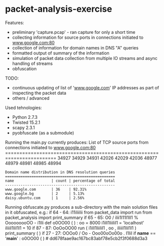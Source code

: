 # packet-analysis-exercise

Features:
- preliminary 'capture.pcap' - ran capture for only a short time
- collecting information for source ports in connections initiated to www.google.com:80
- collection of information for domain names in DNS "A" queries
- formatted output of summary of the information
- simulation of packet data collection from multiple IO streams and async handling of streams
- obfuscation

TODO:
- continuous updating of list of 'www.google.com' IP addresses as part of inspecting the packet data
- others / advanced

Used tehnologies:
- Python 2.7.3
- Twisted 15.2.1
- scapy 2.3.1
- pyobfuscate (as a submodule)

Running the main.py currently produces:
    List of TCP source ports from connections initiated to www.google.com:80
    ========================================================================
    34927
    34929
    34931
    42026
    42029
    42036
    48977
    48979
    48981
    48985
    48994
    
    Domain name distribution in DNS resolution queries
    ==================================================
    name                 | count | percentage of total
    --------------------------------------------------
    www.google.com       | 36    | 92.31%
    www.google.bg        | 2     | 5.13%
    daisy.ubuntu.com     | 1     | 2.56%

Running obfuscate.py produces a sub-directory with the main solution files in it obfuscated, e.g.:
    if 64 - 64: i11iIiiIii
    from packet_data import run
    from packet_analysis import print_summary
    if 65 - 65: O0 / iIii1I11I1II1 % OoooooooOO - i1IIi
    def o0OO00 ( ) :
     oo = 8000
     i1iII1IiiIiI1 = 'localhost'
     iIiiiI1IiI1I1 = 10
     if 87 - 87: OoOoOO00
     run ( i1iII1IiiIiI1 , oo , iIiiiI1IiI1I1 )
     print_summary ( )
     if 27 - 27: OOOo0 / Oo - Ooo00oOo00o . I1IiI
    if __name__ == '__main__' :
     o0OO00 ( )
    # dd678faae9ac167bc83abf78e5cb2f3f0688d3a3
